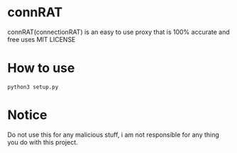 # connRAT
connRAT(connectionRAT) is an easy to use proxy that is 100% accurate and free uses MIT LICENSE

# How to use
```
python3 setup.py
```

# Notice

Do not use this for any malicious stuff, i am not responsible for any thing you do with this project.
